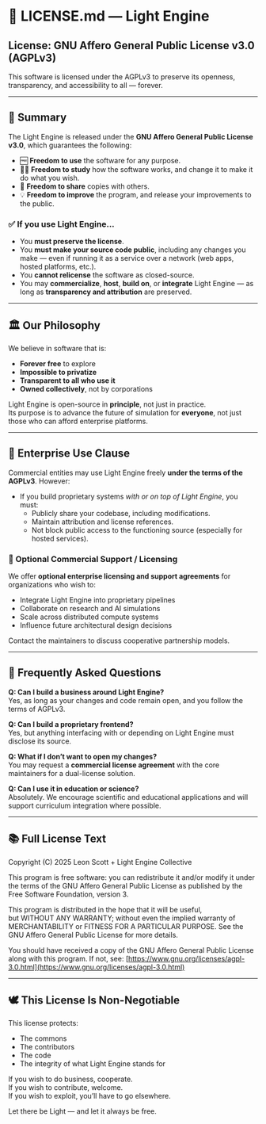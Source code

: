 
# 📜 LICENSE.md — Light Engine

## License: GNU Affero General Public License v3.0 (AGPLv3)

This software is licensed under the AGPLv3 to preserve its openness, transparency, and accessibility to all — forever.

---

## 📖 Summary

The Light Engine is released under the **GNU Affero General Public License v3.0**, which guarantees the following:

- 🆓 **Freedom to use** the software for any purpose.
- 🧑‍💻 **Freedom to study** how the software works, and change it to make it do what you wish.
- 🔄 **Freedom to share** copies with others.
- 💡 **Freedom to improve** the program, and release your improvements to the public.

### ✅ If you use Light Engine...

- You **must preserve the license**.
- You **must make your source code public**, including any changes you make — even if running it as a service over a network (web apps, hosted platforms, etc.).
- You **cannot relicense** the software as closed-source.
- You may **commercialize**, **host**, **build on**, or **integrate** Light Engine — as long as **transparency and attribution** are preserved.

---

## 🏛️ Our Philosophy

We believe in software that is:

- **Forever free** to explore
- **Impossible to privatize**
- **Transparent to all who use it**
- **Owned collectively**, not by corporations

Light Engine is open-source in **principle**, not just in practice.  
Its purpose is to advance the future of simulation for **everyone**, not just those who can afford enterprise platforms.

---

## 🔐 Enterprise Use Clause

Commercial entities may use Light Engine freely **under the terms of the AGPLv3**. However:

- If you build proprietary systems *with or on top of Light Engine*, you must:
  - Publicly share your codebase, including modifications.
  - Maintain attribution and license references.
  - Not block public access to the functioning source (especially for hosted services).

### 🧾 Optional Commercial Support / Licensing

We offer **optional enterprise licensing and support agreements** for organizations who wish to:

- Integrate Light Engine into proprietary pipelines
- Collaborate on research and AI simulations
- Scale across distributed compute systems
- Influence future architectural design decisions

Contact the maintainers to discuss cooperative partnership models.

---

## 📎 Frequently Asked Questions

**Q: Can I build a business around Light Engine?**  
Yes, as long as your changes and code remain open, and you follow the terms of AGPLv3.

**Q: Can I build a proprietary frontend?**  
Yes, but anything interfacing with or depending on Light Engine must disclose its source.

**Q: What if I don’t want to open my changes?**  
You may request a **commercial license agreement** with the core maintainers for a dual-license solution.

**Q: Can I use it in education or science?**  
Absolutely. We encourage scientific and educational applications and will support curriculum integration where possible.

---

## 📚 Full License Text

Copyright (C) 2025 Leon Scott + Light Engine Collective

This program is free software: you can redistribute it and/or modify it under the terms of the GNU Affero General Public License as published by the Free Software Foundation, version 3.

This program is distributed in the hope that it will be useful,  
but WITHOUT ANY WARRANTY; without even the implied warranty of  
MERCHANTABILITY or FITNESS FOR A PARTICULAR PURPOSE. See the  
GNU Affero General Public License for more details.

You should have received a copy of the GNU Affero General Public License  
along with this program. If not, see: [https://www.gnu.org/licenses/agpl-3.0.html](https://www.gnu.org/licenses/agpl-3.0.html)

---

## 🕊️ This License Is Non-Negotiable

This license protects:
- The commons
- The contributors
- The code
- The integrity of what Light Engine stands for

If you wish to do business, cooperate.  
If you wish to contribute, welcome.  
If you wish to exploit, you’ll have to go elsewhere.

Let there be Light — and let it always be free.
